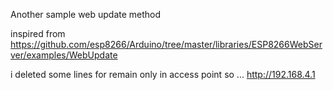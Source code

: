 Another sample web update method

inspired from https://github.com/esp8266/Arduino/tree/master/libraries/ESP8266WebServer/examples/WebUpdate

i deleted some lines for remain only in access point so ... http://192.168.4.1

